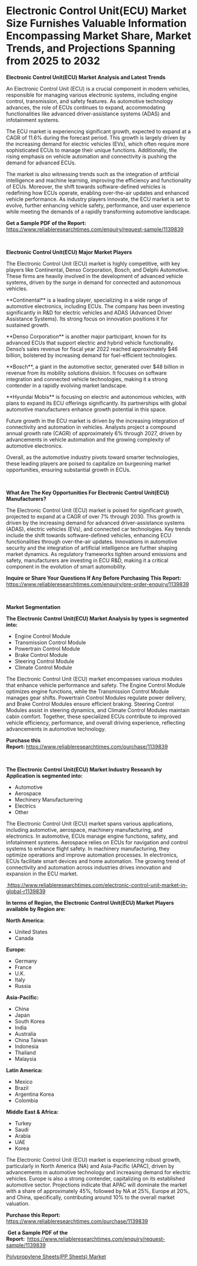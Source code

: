 <p><h1>Electronic Control Unit(ECU) Market Size Furnishes Valuable Information Encompassing Market Share, Market Trends, and Projections Spanning from 2025 to 2032</h1></p><p><strong>Electronic Control Unit(ECU) Market Analysis and Latest Trends</strong></p>
<p><p>An Electronic Control Unit (ECU) is a crucial component in modern vehicles, responsible for managing various electronic systems, including engine control, transmission, and safety features. As automotive technology advances, the role of ECUs continues to expand, accommodating functionalities like advanced driver-assistance systems (ADAS) and infotainment systems.</p><p>The ECU market is experiencing significant growth, expected to expand at a CAGR of 11.6% during the forecast period. This growth is largely driven by the increasing demand for electric vehicles (EVs), which often require more sophisticated ECUs to manage their unique functions. Additionally, the rising emphasis on vehicle automation and connectivity is pushing the demand for advanced ECUs.</p><p>The market is also witnessing trends such as the integration of artificial intelligence and machine learning, improving the efficiency and functionality of ECUs. Moreover, the shift towards software-defined vehicles is redefining how ECUs operate, enabling over-the-air updates and enhanced vehicle performance. As industry players innovate, the ECU market is set to evolve, further enhancing vehicle safety, performance, and user experience while meeting the demands of a rapidly transforming automotive landscape.</p></p>
<p><strong>Get a Sample PDF of the Report:&nbsp;</strong> <a href="https://www.reliableresearchtimes.com/enquiry/request-sample/1139839?utm_campaign=2938&utm_medium=2&utm_source=Github&utm_content=ia&utm_term=25032025&utm_id=electronic-control-unitecu">https://www.reliableresearchtimes.com/enquiry/request-sample/1139839</a></p>
<p>&nbsp;</p>
<p><strong>Electronic Control Unit(ECU) Major Market Players</strong></p>
<p><p>The Electronic Control Unit (ECU) market is highly competitive, with key players like Continental, Denso Corporation, Bosch, and Delphi Automotive. These firms are heavily involved in the development of advanced vehicle systems, driven by the surge in demand for connected and autonomous vehicles.</p><p>**Continental** is a leading player, specializing in a wide range of automotive electronics, including ECUs. The company has been investing significantly in R&D for electric vehicles and ADAS (Advanced Driver Assistance Systems). Its strong focus on innovation positions it for sustained growth.</p><p>**Denso Corporation** is another major participant, known for its advanced ECUs that support electric and hybrid vehicle functionality. Denso’s sales revenue for fiscal year 2022 reached approximately $46 billion, bolstered by increasing demand for fuel-efficient technologies.</p><p>**Bosch**, a giant in the automotive sector, generated over $48 billion in revenue from its mobility solutions division. It focuses on software integration and connected vehicle technologies, making it a strong contender in a rapidly evolving market landscape.</p><p>**Hyundai Mobis** is focusing on electric and autonomous vehicles, with plans to expand its ECU offerings significantly. Its partnerships with global automotive manufacturers enhance growth potential in this space.</p><p>Future growth in the ECU market is driven by the increasing integration of connectivity and automation in vehicles. Analysts project a compound annual growth rate (CAGR) of approximately 6% through 2027, driven by advancements in vehicle automation and the growing complexity of automotive electronics.</p><p>Overall, as the automotive industry pivots toward smarter technologies, these leading players are poised to capitalize on burgeoning market opportunities, ensuring substantial growth in ECUs.</p></p>
<p>&nbsp;</p>
<p><strong>What Are The Key Opportunities For Electronic Control Unit(ECU) Manufacturers?</strong></p>
<p><p>The Electronic Control Unit (ECU) market is poised for significant growth, projected to expand at a CAGR of over 7% through 2030. This growth is driven by the increasing demand for advanced driver-assistance systems (ADAS), electric vehicles (EVs), and connected car technologies. Key trends include the shift towards software-defined vehicles, enhancing ECU functionalities through over-the-air updates. Innovations in automotive security and the integration of artificial intelligence are further shaping market dynamics. As regulatory frameworks tighten around emissions and safety, manufacturers are investing in ECU R&D, making it a critical component in the evolution of smart automobility.</p></p>
<p><strong>Inquire or Share Your Questions If Any Before Purchasing This Report:</strong> <a href="https://www.reliableresearchtimes.com/enquiry/pre-order-enquiry/1139839?utm_campaign=2938&utm_medium=2&utm_source=Github&utm_content=ia&utm_term=25032025&utm_id=electronic-control-unitecu">https://www.reliableresearchtimes.com/enquiry/pre-order-enquiry/1139839</a></p>
<p>&nbsp;</p>
<p><strong>Market Segmentation</strong></p>
<p><strong>The Electronic Control Unit(ECU) Market Analysis by types is segmented into:</strong></p>
<p><ul><li>Engine Control Module</li><li>Transmission Control Module</li><li>Powertrain Control Module</li><li>Brake Control Module</li><li>Steering Control Module</li><li>Climate Control Module</li></ul></p>
<p><p>The Electronic Control Unit (ECU) market encompasses various modules that enhance vehicle performance and safety. The Engine Control Module optimizes engine functions, while the Transmission Control Module manages gear shifts. Powertrain Control Modules regulate power delivery, and Brake Control Modules ensure efficient braking. Steering Control Modules assist in steering dynamics, and Climate Control Modules maintain cabin comfort. Together, these specialized ECUs contribute to improved vehicle efficiency, performance, and overall driving experience, reflecting advancements in automotive technology.</p></p>
<p><strong>Purchase this Report:&nbsp;</strong><a href="https://www.reliableresearchtimes.com/purchase/1139839?utm_campaign=2938&utm_medium=2&utm_source=Github&utm_content=ia&utm_term=25032025&utm_id=electronic-control-unitecu">https://www.reliableresearchtimes.com/purchase/1139839</a></p>
<p>&nbsp;</p>
<p><strong>The Electronic Control Unit(ECU) Market Industry Research by Application is segmented into:</strong></p>
<p><ul><li>Automotive</li><li>Aerospace</li><li>Mechinery Manufacturering</li><li>Electrics</li><li>Other</li></ul></p>
<p><p>The Electronic Control Unit (ECU) market spans various applications, including automotive, aerospace, machinery manufacturing, and electronics. In automotive, ECUs manage engine functions, safety, and infotainment systems. Aerospace relies on ECUs for navigation and control systems to enhance flight safety. In machinery manufacturing, they optimize operations and improve automation processes. In electronics, ECUs facilitate smart devices and home automation. The growing trend of connectivity and automation across industries drives innovation and expansion in the ECU market.</p></p>
<p><a href="https://www.reliableresearchtimes.com/electronic-control-unit-market-in-global-r1139839?utm_campaign=2938&utm_medium=2&utm_source=Github&utm_content=ia&utm_term=25032025&utm_id=electronic-control-unitecu">&nbsp;https://www.reliableresearchtimes.com/electronic-control-unit-market-in-global-r1139839</a></p>
<p><strong>In terms of Region, the Electronic Control Unit(ECU) Market Players available by Region are:</strong></p>
<p>
    <p> <strong> North America: </strong>
        <ul>
            <li>United States</li>
            <li>Canada</li>
        </ul>
        </p> 
    <p> <strong> Europe: </strong>
        <ul>
            <li>Germany</li>
            <li>France</li>
            <li>U.K.</li>
            <li>Italy</li>
            <li>Russia</li>
        </ul>
        </p> 
    <p> <strong> Asia-Pacific: </strong>
        <ul>
            <li>China</li>
            <li>Japan</li>
            <li>South Korea</li>
            <li>India</li>
            <li>Australia</li>
            <li>China Taiwan</li>
            <li>Indonesia</li>
            <li>Thailand</li>
            <li>Malaysia</li>
        </ul>
        </p> 
    <p> <strong> Latin America: </strong>
        <ul>
            <li>Mexico</li>
            <li>Brazil</li>
            <li>Argentina Korea</li>
            <li>Colombia</li>
        </ul>
        </p> 
    <p> <strong> Middle East & Africa: </strong>
        <ul>
            <li>Turkey</li>
            <li>Saudi</li>
            <li>Arabia</li>
            <li>UAE</li>
            <li>Korea</li>
        </ul>
    </p>
    </p>
<p><p>The Electronic Control Unit (ECU) market is experiencing robust growth, particularly in North America (NA) and Asia-Pacific (APAC), driven by advancements in automotive technology and increasing demand for electric vehicles. Europe is also a strong contender, capitalizing on its established automotive sector. Projections indicate that APAC will dominate the market with a share of approximately 45%, followed by NA at 25%, Europe at 20%, and China, specifically, contributing around 10% to the overall market valuation.</p></p>
<p><strong>Purchase this Report: </strong><a href="https://www.reliableresearchtimes.com/purchase/1139839?utm_campaign=2938&utm_medium=2&utm_source=Github&utm_content=ia&utm_term=25032025&utm_id=electronic-control-unitecu">https://www.reliableresearchtimes.com/purchase/1139839</a></p>
<p>&nbsp;<strong>Get a Sample PDF of the Report:&nbsp;&nbsp;</strong><a href="https://www.reliableresearchtimes.com/enquiry/request-sample/1139839?utm_campaign=2938&utm_medium=2&utm_source=Github&utm_content=ia&utm_term=25032025&utm_id=electronic-control-unitecu">https://www.reliableresearchtimes.com/enquiry/request-sample/1139839</a></p>
<p><strong></strong></p>
<p><p><a href="https://github.com/zupankocka/Market-Research-Report-List-1/blob/main/polypropylene-sheetspp-sheets-market.md?utm_campaign=2938&utm_medium=2&utm_source=Github&utm_content=ia&utm_term=25032025&utm_id=electronic-control-unitecu">Polypropylene Sheets(PP Sheets) Market</a></p></p>